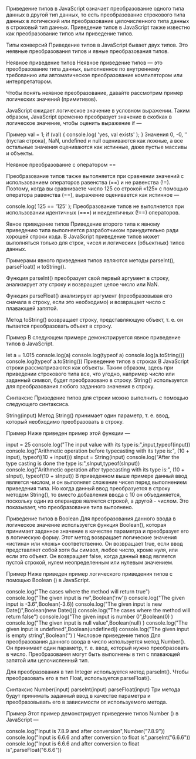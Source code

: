 Приведение типов в JavaScript означает преобразование одного типа данных в другой тип данных, то есть преобразование строкового типа данных в логический или преобразование целочисленного типа данных в строковый тип данных. Приведение типов в JavaScript также известно как преобразование типов или приведение типов.

Типы конверсий
Приведение типов в JavaScript бывает двух типов. Это неявные преобразования типов и явные преобразования типов.

Неявное приведение типов
Неявное приведение типов — это преобразование типа данных, выполненное по внутреннему требованию или автоматическое преобразование компилятором или интерпретатором.

Чтобы понять неявное преобразование, давайте рассмотрим пример логических значений (примитивов).

JavaScript ожидает логическое значение в условном выражении. Таким образом, JavaScript временно преобразует значение в скобках в логическое значение, чтобы оценить выражение if —

Пример
val = 1;
if (val) {
console.log( 'yes, val exists' );
}
Значения 0, -0, '' (пустая строка), NaN, undefined и null оцениваются как ложные, а все остальные значения оцениваются как истинные, даже пустые массивы и объекты.

Неявное преобразование с оператором ==

Преобразование типов также выполняется при сравнении значений с использованием операторов равенства (==) и не равенства (!=). Поэтому, когда вы сравниваете число 125 со строкой «125» с помощью оператора равенства (==), выражение оценивается как истинное —

console.log( 125 == '125' );
Преобразование типов не выполняется при использовании идентичных (===) и неидентичных (!==) операторов.

Явное приведение типов
Приведение второго типа к явному приведению типа выполняется разработчиком принудительно ради хорошей строки кода. В JavaScript приведение типов может выполняться только для строк, чисел и логических (объектных) типов данных.

Примерами явного приведения типов являются методы parseInt(), parseFloat() и toString().

Функция parseInt() преобразует свой первый аргумент в строку, анализирует эту строку и возвращает целое число или NaN.

Функция parseFloat() анализирует аргумент (преобразовывая его сначала в строку, если это необходимо) и возвращает число с плавающей запятой.

Метод toString() возвращает строку, представляющую объект, т. е. он пытается преобразовать объект в строку.

Пример
В следующем примере демонстрируется явное приведение типов в JavaScript.

let a = 1.015
console.log(a)
console.log(typeof a)
console.log(a.toString())
console.log(typeof a.toString())
Приведение типов в строках
В JavaScript строки рассматриваются как объекты. Таким образом, здесь при приведении строкового типа все, что угодно, например число или заданный символ, будет преобразовано в строку. String() используется для преобразования любого заданного значения в строку.

Синтаксис
Приведение типов для строки можно выполнить с помощью следующего синтаксиса.

String(input)
Метод String() принимает один параметр, т. е. ввод, который необходимо преобразовать в строку.

Пример
Ниже приведен пример этой функции —

input = 25
console.log("The input value with its type is:",input,typeof(input))
console.log("Arithmetic operation before typecasting with its type is:", (10 + input), typeof((10 + input)))
sInput = String(input)
console.log("After the type casting is done the type is:",sInput,typeof(sInput))
console.log("Arithmetic operation after typecasting with its type is:", (10 + sInput), typeof(10 + sInput))
В приведенном выше примере данный ввод является числом, и он выполняет сложение чисел перед выполнением приведения типа. Но когда данный ввод преобразуется в строку методом String(), то вместо добавления ввода с 10 он объединяется, поскольку один из операндов является строкой, а другой - числом. Это показывает, что преобразование типа выполнено.

Приведение типов в Boolean
Для преобразования данного ввода в логическое значение используется функция Boolean(), которая принимает заданное значение в качестве параметра и преобразует его в логическую форму. Этот метод возвращает логические значения «истина» или «ложь» соответственно. Он возвращает true, если ввод представляет собой хотя бы символ, любое число, кроме нуля, или если это объект. Он возвращает false, когда данный ввод является пустой строкой, нулем неопределенным или нулевым значением.

Пример
Ниже приведен пример логического приведения типов с помощью Boolean () в JavaScript.

console.log("The cases where the method will return true")
console.log("The given input is rw",Boolean('rw'))
console.log("The given input is -3.6",Boolean(-3.6))
console.log("The given input is new Date()",Boolean(new Date()))
console.log("The cases where the method will return false")
console.log("The given input is number 0",Boolean(0) )
console.log("The given input is null value",Boolean(null) )
console.log("The given input is undefined",Boolean(undefined))
console.log("The given input is empty string",Boolean('') )
Числовое приведение типов
Для преобразования данного ввода в число используется метод Number(). Он принимает один параметр, т. е. ввод, который нужно преобразовать в число. Преобразования могут быть выполнены в тип с плавающей запятой или целочисленный тип.

Для преобразования в тип Integer используется метод parseInt(). Чтобы преобразовать его в тип Float, используется parseFloat().

Синтаксис
Number(input)
parseInt(input)
parseFloat(input)
Три метода будут принимать заданный ввод в качестве параметра и преобразовывать его в зависимости от используемого метода.

Пример
Этот пример демонстрирует приведение типов Number () в JavaScript —

console.log("Input is 7.8.9 and after conversion",Number("7.8.9"))
console.log("Input is 6.6.6 and after conversion to float is",parseInt("6.6.6"))
console.log("Input is 6.6.6 and after conversion to float is",parseFloat("6.6.6"))
